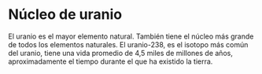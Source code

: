# Núcleo de uranio

El uranio es el mayor elemento natural. También tiene el núcleo más grande de
todos los elementos naturales. El uranio-238, es el isotopo más común del
uranio, tiene una vida promedio de 4,5 miles de millones de años,
aproximadamente el tiempo durante el que ha existido la tierra.
